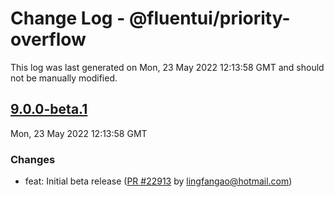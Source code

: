 # Change Log - @fluentui/priority-overflow

This log was last generated on Mon, 23 May 2022 12:13:58 GMT and should not be manually modified.

<!-- Start content -->

## [9.0.0-beta.1](https://github.com/microsoft/fluentui/tree/@fluentui/priority-overflow_v9.0.0-beta.1)

Mon, 23 May 2022 12:13:58 GMT

### Changes

- feat: Initial beta release ([PR #22913](https://github.com/microsoft/fluentui/pull/22913) by lingfangao@hotmail.com)
